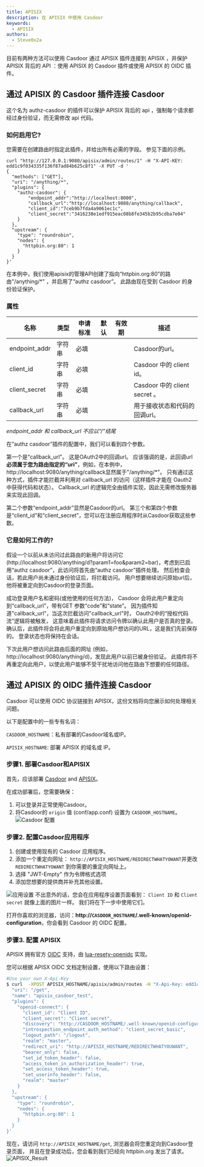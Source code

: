 ```yaml
---
title: APISIX
description: 在 APISIX 中使用 Casdoor
keywords:
  - APISIX
authors:
  - Steve0x2a
---
```


目前有两种方法可以使用 Casdoor 通过 APISIX 插件连接到 APISIX ，并保护 APISIX 背后的 API ：使用 APISIX 的 Casdoor 插件或使用 APISIX 的 OIDC 插件。

## 通过 APISIX 的 Casdoor 插件连接 Casdoor

这个名为 authz-casdoor 的插件可以保护 APISIX 背后的 api ，强制每个请求都经过身份验证，而无需修改 api 代码。

### 如何启用它?

您需要在创建路由时指定此插件，并给出所有必需的字段。 参见下面的示例。

```shell
curl "http://127.0.0.1:9080/apisix/admin/routes/1" -H "X-API-KEY: edd1c9f034335f136f87ad84b625c8f1" -X PUT -d '
{
  "methods": ["GET"],
  "uri": "/anything/*",
  "plugins": {
    "authz-casdoor": {
        "endpoint_addr":"http://localhost:8000",
        "callback_url":"http://localhost:9080/anything/callback",
        "client_id":"7ceb9b7fda4a9061ec1c",
        "client_secret":"3416238e1edf915eac08b8fe345b2b95cdba7e04"
    }
  },
  "upstream": {
    "type": "roundrobin",
    "nodes": {
      "httpbin.org:80": 1
    }
  }
}'
```

在本例中，我们使用apisix的管理API创建了指向“httpbin.org:80”的路由"/anything/*" ，并启用了“authz casdoor”。 此路由现在受到 Casdoor 的身份验证保护。

### 属性

| 名称            | 类型  | 申请标准 | 默认 | 有效期 | 描述                         |
| ------------- | --- | ---- | -- | --- | -------------------------- |
| endpoint_addr | 字符串 | 必填   |    |     | Casdoor的url。               |
| client_id     | 字符串 | 必填   |    |     | Casdoor 中的 client id。      |
| client_secret | 字符串 | 必填   |    |     | Casdoor 中的 client secret 。 |
| callback_url  | 字符串 | 必填   |    |     | 用于接收状态和代码的回调url。           |

*endpoint_addr 和 callback_url 不应以“/”结尾*

在“authz casdoor”插件的配置中，我们可以看到四个参数。

第一个是“callback_url”。 这是OAuth2中的回调url。 应该强调的是，此回调url**必须属于您为路由指定的“uri”**，例如，在本例中，http://localhost:9080/anything/callback显然属于"/anything/*"。 只有通过这种方式，插件才能拦截并利用对 callback_url 的访问（这样插件才能在 Oauth2 中获得代码和状态）。 Callback_url 的逻辑完全由插件实现，因此无需修改服务器来实现此回调。

第二个参数“endpoint_addr”显然是Casdoor的url。 第三个和第四个参数是“client_id”和“client_secret”，您可以在注册应用程序时从Casdoor获取这些参数。

### 它是如何工作的?

假设一个以前从未访问过此路由的新用户将访问它(http://localhost:9080/anything/d?param1=foo&param2=bar)，考虑到已启用“authz casdoor”，此访问将首先由“authz casdoor”插件处理。 然后检查会话，若此用户尚未通过身份验证后，将拦截访问。 用户想要继续访问原始url后，他将被重定向到Casdoor的登录页面。

成功登录用户名和密码(或他使用的任何方法)， Casdoor 会将此用户重定向到“callback_url”，带有GET 参数“code”和“state”。 因为插件知道"callback_url"，当这次拦截访问"callback_url"时， Oauth2中的“授权代码流”逻辑将被触发， 这意味着此插件将请求访问令牌以确认此用户是否真的登录。 确认后，此插件将会将此用户重定向到原始用户想访问的URL，这是我们先前保存的。 登录状态也将保持在会话。

下次此用户想访问此路由后面的网址 (例如，http://localhost:9080/anything/d)，发现此用户以前已被身份验证。 此插件将不再重定向此用户，以使此用户能够不受干扰地访问他在路由下想要的任何路径。

## 通过 APISIX 的 OIDC 插件连接 Casdoor

Casdoor 可以使用 OIDC 协议链接到 APISIX，这份文档将向您展示如何处理相关问题。

以下是配置中的一些专有名词：

`CASDOOR_HOSTNAME`：私有部署的Casdoor域名或IP。

`APISIX_HOSTNAME`: 部署 APISIX 的域名或 IP。

### 步骤1. 部署Casdoor和APISIX

首先，应该部署 [Casdoor](/docs/basic/server-installation) and [APISIX](https://apisix.apache.org/docs/apisix/how-to-build/)。

在成功部署后，您需要确保：

1. 可以登录并正常使用Casdoor。
2. 将Casdoor的 `origin` 值 (conf/app.conf) 设置为 `CASDOOR_HOSTNAME`。 ![Casdoor 配置](/img/integration/casdoor_origin.png)

### 步骤2. 配置Casdoor应用程序

1. 创建或使用现有的 Casdoor 应用程序。
2. 添加一个重定向网址： `http://APISIX_HOSTNAME/REDIRECTWHATYOWANT`并更改 `REDIRECTWHATYOWANT` 到你需要的重定向网址上。
3. 选择 "JWT-Empty" 作为令牌格式选项
4. 添加您想要的提供商并补充其他设置。

![应用设置](/img/integration/lua/apisix/casdoor_jwtempty.png) 不出意外的话，您会在应用程序设置页面看到： `Client ID` 和 `Client secret` 就像上面的图片一样。 我们将在下一步中使用它们。

打开你喜欢的浏览器，访问：**http://`CASDOOR_HOSTNAME`/.well-known/openid-configuration**，你会看到 Casdoor 的 OIDC 配置。

### 步骤3. 配置 APISIX

APISIX 拥有官方 [OIDC](https://apisix.apache.org/docs/apisix/plugins/openid-connect/) 支持，由 [lua-resety-openidc](https://github.com/zmartzone/lua-resty-openidc) 实现。

您可以根据 APISX OIDC 文档定制设置，使用以下路由设置：

```bash
#Use your own X-Api-Key
$ curl  -XPOST APISIX_HOSTNAME/apisix/admin/routes -H "X-Api-Key: edd1c9f034335f136f87ad84b625c8f1" -d '{
  "uri": "/get",
  "name": "apisix_casdoor_test",
  "plugins": {
    "openid-connect": {
      "client_id": "Client ID",
      "client_secret": "Client secret",
      "discovery": "http://CASDOOR_HOSTNAME/.well-known/openid-configuration",
      "introspection_endpoint_auth_method": "client_secret_basic",
      "logout_path": "/logout",
      "realm": "master",
      "redirect_uri": "http://APISIX_HOSTNAME/REDIRECTWHATYOUWANT",
      "bearer_only": false,
      "set_id_token_header": false,
      "access_token_in_authorization_header": true,
      "set_access_token_header": true,
      "set_userinfo_header": false,
      "realm": "master"
    }
  },
  "upstream": {
    "type": "roundrobin",
    "nodes": {
      "httpbin.org:80": 1
    }
  }
}'
```

现在，请访问 `http://APISIX_HOSTNAME/get`, 浏览器会将您重定向到Casdoor登录页面， 并且在登录成功后，您会看到我们已经向 httpbin.org 发出了请求。 ![APISIX_Result](/img/integration/lua/apisix/apisix_result.png)